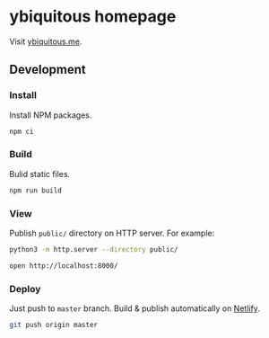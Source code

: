 # ybiquitous homepage

Visit [ybiquitous.me](https://ybiquitous.me).

## Development

### Install

Install NPM packages.

```sh
npm ci
```

### Build

Bulid static files.

```sh
npm run build
```

### View

Publish `public/` directory on HTTP server. For example:

```sh
python3 -m http.server --directory public/
```

```sh
open http://localhost:8000/
```

### Deploy

Just push to `master` branch. Build & publish automatically on [Netlify](https://www.netlify.com/).

```sh
git push origin master
```

